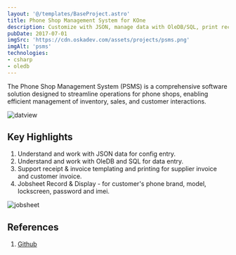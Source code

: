 ```yaml
---
layout: '@/templates/BaseProject.astro'
title: Phone Shop Management System for KOne
description: Customize with JSON, manage data with OleDB/SQL, print receipts/invoices, and track repairs with ease.
pubDate: 2017-07-01
imgSrc: 'https://cdn.oskadev.com/assets/projects/psms.png'
imgAlt: 'psms'
technologies:
- csharp
- oledb
---
```


The Phone Shop Management System (PSMS) is a comprehensive software solution designed to streamline operations for phone shops, enabling efficient management of inventory, sales, and customer interactions.

![datview](/assets/projects/psms-data.png)

## Key Highlights

1. Understand and work with JSON data for config entry.
2. Understand and work with OleDB and SQL for data entry.
3. Support receipt & invoice templating and printing for supplier invoice and customer invoice.
4. Jobsheet Record & Display - for customer's phone brand, model, lockscreen, password and imei.

![jobsheet](/assets/projects/psms-jobsheet.png)

## References 

1. <a href="https://github.com/Oskang09/PhoneShopSoftware/tree/master" target="_blank">Github</a>